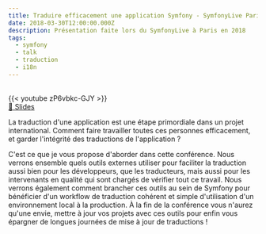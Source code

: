 ```yaml
---
title: Traduire efficacement une application Symfony - SymfonyLive Paris 2018
date: 2018-03-30T12:00:00.000Z
description: Présentation faite lors du SymfonyLive à Paris en 2018
tags:
  - symfony
  - talk
  - traduction
  - i18n
---
```

<br>
{{< youtube zP6vbkc-GJY >}}
<br>
<a href="https://welcomattic.github.io/traduire-efficacement-une-app-symfony/symfony-live-paris-2018/index.html#/" title="Slides 'Traduire efficacement une application Symfony' - SymfonyLive Paris 2018">
    💬 Slides
</a>

La traduction d'une application est une étape primordiale dans un projet international. 
Comment faire travailler toutes ces personnes efficacement, et garder l'intégrité des traductions de l'application ? 

C'est ce que je vous propose d'aborder dans cette conférence. Nous verrons ensemble quels outils externes utiliser pour faciliter la traduction aussi bien pour les développeurs, que les traducteurs, mais aussi pour les intervenants en qualité qui sont chargés de vérifier tout ce travail. 
Nous verrons également comment brancher ces outils au sein de Symfony pour bénéficier d'un workflow de traduction cohérent et simple d'utilisation d'un environnement local à la production. 
À la fin de la conférence vous n'aurez qu'une envie, mettre à jour vos projets avec ces outils pour enfin vous épargner de longues journées de mise à jour de traductions !
